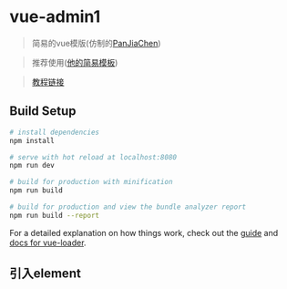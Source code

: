 # vue-admin1

> 简易的vue模版(仿制的[PanJiaChen](https://github.com/PanJiaChen/vue-element-admin))

> 推荐使用([他的简易模板](https://github.com/PanJiaChen/vueAdmin-template))

> [教程链接](https://segmentfault.com/a/1190000009762198#articleHeader16)

## Build Setup

``` bash
# install dependencies
npm install

# serve with hot reload at localhost:8080
npm run dev

# build for production with minification
npm run build

# build for production and view the bundle analyzer report
npm run build --report
```

For a detailed explanation on how things work, check out the [guide](http://vuejs-templates.github.io/webpack/) and [docs for vue-loader](http://vuejs.github.io/vue-loader).

## 引入element
